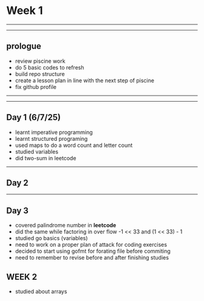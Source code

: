 # Week 1


---
---

## prologue 

- review piscine work
- do 5 basic codes to refresh
- build repo structure
- create a lesson plan in line with the next step of piscine
- fix github profile

---
---

## Day 1 (6/7/25)
- learnt imperative programming
- learnt structured programing
- used maps to do a word count and letter count
- studied variables
- did two-sum in leetcode

---
## Day 2


---
## Day 3

- covered palindrome number in **leetcode**
- did the same while factoring in over flow -1 << 33 and (1 << 33) - 1 
- studied go basics (variables)
- need to work on a proper plan of attack for coding exercises
- decided to start using gofmt for forating file before commiting
- need to remember to revise before and after finishing studies


## WEEK 2

- studied about arrays